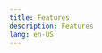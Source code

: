 ```yaml
---
title: Features
description: Features
lang: en-US
---
```

<template>
<div>
  <div class="features-hero">
    <h1>Features</h1>
    <span>Some text</span>
  </div>
  <v-banner two-line>
    <v-avatar
      slot="icon"
      color="deep-purple accent-4"
      size="40"
    >
      <v-icon
        color="white"
      >
        mdi-lock
      </v-icon>
    </v-avatar>
    Three line text string example with two actions. One to two lines is preferable. Three lines should be considered the maximum string length on desktop in order to keep messages short and actionable.
  </v-banner>
  <v-card class="mt-20">
    <v-tabs
      v-model="tab"
      align-with-title
    >
      <v-tabs-slider color="blue"></v-tabs-slider>
      <v-tab
        v-for="item in items"
        :key="item"
      >
        {{ item }}
      </v-tab>
    </v-tabs>
    <v-tabs-items v-model="tab">
      <v-tab-item
        v-for="item in items"
        :key="item"
      >
        <v-card flat>
          <v-card-text v-text="text"></v-card-text>
        </v-card>
      </v-tab-item>
    </v-tabs-items>
  </v-card>
</div>
</template>

<script>
  export default {
    data () {
      return {
        tab: null,
        items: [
          'Feature1', 'Feature2', 'Feature3', 'Feature4', 'Feature5',
        ],
        text: 'Lorem ipsum dolor sit amet, consectetur adipiscing elit, sed do eiusmod tempor incididunt ut labore et dolore magna aliqua. Ut enim ad minim veniam, quis nostrud exercitation ullamco laboris nisi ut aliquip ex ea commodo consequat.',
      }
    },
  }
</script>